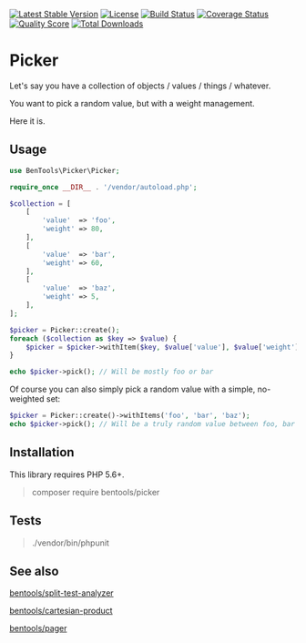 [![Latest Stable Version](https://poser.pugx.org/bentools/picker/v/stable)](https://packagist.org/packages/bentools/picker)
[![License](https://poser.pugx.org/bentools/picker/license)](https://packagist.org/packages/bentools/picker)
[![Build Status](https://img.shields.io/travis/bpolaszek/picker/master.svg?style=flat-square)](https://travis-ci.org/bpolaszek/picker)
[![Coverage Status](https://coveralls.io/repos/github/bpolaszek/picker/badge.svg?branch=master)](https://coveralls.io/github/bpolaszek/picker?branch=master)
[![Quality Score](https://img.shields.io/scrutinizer/g/bpolaszek/picker.svg?style=flat-square)](https://scrutinizer-ci.com/g/bpolaszek/picker)
[![Total Downloads](https://poser.pugx.org/bentools/picker/downloads)](https://packagist.org/packages/bentools/picker)

# Picker

Let's say you have a collection of objects / values / things / whatever. 

You want to pick a random value, but with a weight management.

Here it is.

Usage
-----

```php
use BenTools\Picker\Picker;

require_once __DIR__ . '/vendor/autoload.php';

$collection = [
    [
        'value'  => 'foo',
        'weight' => 80,
    ],
    [
        'value'  => 'bar',
        'weight' => 60,
    ],
    [
        'value'  => 'baz',
        'weight' => 5,
    ],
];

$picker = Picker::create();
foreach ($collection as $key => $value) {
    $picker = $picker->withItem($key, $value['value'], $value['weight']);
}

echo $picker->pick(); // Will be mostly foo or bar
```

Of course you can also simply pick a random value with a simple, no-weighted set:
```php
$picker = Picker::create()->withItems('foo', 'bar', 'baz');
echo $picker->pick(); // Will be a truly random value between foo, bar and baz
```

Installation
------------

This library requires PHP 5.6+.

> composer require bentools/picker

Tests
-----

> ./vendor/bin/phpunit


See also
--------

[bentools/split-test-analyzer](https://github.com/bpolaszek/split-test-analyzer)

[bentools/cartesian-product](https://github.com/bpolaszek/cartesian-product)

[bentools/pager](https://github.com/bpolaszek/bentools-pager)